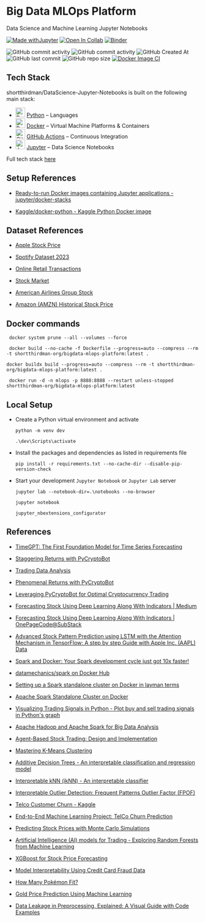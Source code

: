 # Big Data MLOps Platform

Data Science and Machine Learning Jupyter Notebooks

[![Made withJupyter](https://img.shields.io/badge/Made%20with-Jupyter-orange?style=for-the-badge&logo=Jupyter)](https://jupyter.org/try)	[![Open In Collab](https://colab.research.google.com/assets/colab-badge.svg)](https://colab.research.google.com/github/Naereen/badges)	[![Binder](https://mybinder.org/badge_logo.svg)](https://mybinder.org/v2/gh/shortthirdman/DataScience-Jupyter-Notebooks/main)

![GitHub commit activity](https://img.shields.io/github/commit-activity/m/shortthirdman/DataScience-Jupyter-Notebooks)	![GitHub commit activity](https://img.shields.io/github/commit-activity/t/shortthirdman/DataScience-Jupyter-Notebooks)	![GitHub Created At](https://img.shields.io/github/created-at/shortthirdman/DataScience-Jupyter-Notebooks)	![GitHub last commit](https://img.shields.io/github/last-commit/shortthirdman/DataScience-Jupyter-Notebooks)	![GitHub repo size](https://img.shields.io/github/repo-size/shortthirdman/DataScience-Jupyter-Notebooks)	[![Docker Image CI](https://github.com/shortthirdman/DataScience-Jupyter-Notebooks/actions/workflows/docker.yaml/badge.svg?branch=main&event=workflow_run)](https://github.com/shortthirdman/DataScience-Jupyter-Notebooks/actions/workflows/docker.yaml)


## Tech Stack

shortthirdman/DataScience-Jupyter-Notebooks is built on the following main stack:

- <img width='25' height='25' src='https://img.stackshare.io/service/993/pUBY5pVj.png' alt='Python'/> [Python](https://www.python.org) – Languages
- <img width='25' height='25' src='https://img.stackshare.io/service/586/n4u37v9t_400x400.png' alt='Docker'/> [Docker](https://www.docker.com/) – Virtual Machine Platforms & Containers
- <img width='25' height='25' src='https://img.stackshare.io/service/11563/actions.png' alt='GitHub Actions'/> [GitHub Actions](https://github.com/features/actions) – Continuous Integration
- <img width='25' height='25' src='https://img.stackshare.io/service/4190/fGBUdNf__400x400.jpg' alt='Jupyter'/> [Jupyter](http://jupyter.org) – Data Science Notebooks

Full tech stack [here](/techstack.md)



## Setup References

- [Ready-to-run Docker images containing Jupyter applications - jupyter/docker-stacks](https://github.com/jupyter/docker-stacks)

- [Kaggle/docker-python - Kaggle Python Docker image](https://github.com/Kaggle/docker-python)



## Dataset References

- [Apple Stock Price](https://www.kaggle.com/datasets/rafsunahmad/apple-stock-price)

- [Spotify Dataset 2023](https://www.kaggle.com/datasets/tonygordonjr/spotify-dataset-2023)

- [Online Retail Transactions](https://www.kaggle.com/datasets/thedevastator/online-retail-transaction-data)

- [Stock Market](https://www.kaggle.com/datasets/jacksoncrow/stock-market-dataset)

- [American Airlines Group Stock](https://www.kaggle.com/datasets/varpit94/american-airlines-group-stock-data)

- [Amazon (AMZN) Historical Stock Price](https://www.kaggle.com/datasets/specter7/amazon-amzn-historical-stock-price-data)

## Docker commands

```shell
 docker system prune --all --volumes --force
```

```shell
 docker build --no-cache -f Dockerfile --progress=auto --compress --rm -t shortthirdman-org/bigdata-mlops-platform:latest .
```

```shell
docker buildx build --progress=auto --compress --rm -t shortthirdman-org/bigdata-mlops-platform:latest .
```

```shell
 docker run -d -n mlops -p 8888:8888 --restart unless-stopped shortthirdman-org/bigdata-mlops-platform:latest
```


## Local Setup

  - Create a Python virtual environment and activate
	
	```shell
	python -m venv dev
	```
	
	```shell
	.\dev\Scripts\activate
	```

  - Install the packages and dependencies as listed in requirements file
	
	```shell
	pip install -r requirements.txt --no-cache-dir --disable-pip-version-check
	```

  - Start your development `Jupyter Notebook` or `Jupyter Lab` server
	
	```shell
	jupyter lab --notebook-dir=.\notebooks --no-browser
	```
	
	```shell
	jupyter notebook
	```
	
	```
	jupyter_nbextensions_configurator
	```

## References

- [TimeGPT: The First Foundation Model for Time Series Forecasting](https://towardsdatascience.com/timegpt-the-first-foundation-model-for-time-series-forecasting-bf0a75e63b3a)

- [Staggering Returns with PyCryptoBot](https://trading-data-analysis.pro/staggering-returns-with-pycryptobot-39dd2ef5ead5)

- [Trading Data Analysis](https://trading-data-analysis.pro/)

- [Phenomenal Returns with PyCryptoBot](https://trading-data-analysis.pro/phenomenal-returns-with-pycryptobot-16e62f5f684)

- [Leveraging PyCryptoBot for Optimal Cryptocurrency Trading](https://coinsbench.com/leveraging-pycryptobot-for-optimal-cryptocurrency-trading-5b7082354cd3)

- [Forecasting Stock Using Deep Learning Along With Indicators | Medium](https://medium.com/@redeaddiscolll/forecasting-stock-using-deep-learning-along-with-indicators-c1523101c08d)

- [Forecasting Stock Using Deep Learning Along With Indicators | OnePageCode@SubStack](https://onepagecode.substack.com/p/forecasting-stock-using-deep-learning-220)

- [Advanced Stock Pattern Prediction using LSTM with the Attention Mechanism in TensorFlow: A step by step Guide with Apple Inc. (AAPL) Data](https://drlee.io/advanced-stock-pattern-prediction-using-lstm-with-the-attention-mechanism-in-tensorflow-a-step-by-143a2e8b0e95)

- [Spark and Docker: Your Spark development cycle just got 10x faster!](https://towardsdatascience.com/spark-and-docker-your-spark-development-cycle-just-got-10x-faster-f41ed50c67fd)

- [datamechanics/spark on Docker Hub](https://hub.docker.com/r/datamechanics/spark)

- [Setting up a Spark standalone cluster on Docker in layman terms](https://medium.com/@MarinAgli1/setting-up-a-spark-standalone-cluster-on-docker-in-layman-terms-8cbdc9fdd14b)

- [Apache Spark Standalone Cluster on Docker](https://github.com/cluster-apps-on-docker/spark-standalone-cluster-on-docker)

- [Visualizing Trading Signals in Python - Plot buy and sell trading signals in Python's graph](https://eodhd.medium.com/visualizing-trading-signals-in-python-3cab01cc5847)

- [Apache Hadoop and Apache Spark for Big Data Analysis](https://towardsdatascience.com/apache-hadoop-and-apache-spark-for-big-data-analysis-daaf659fd0ee)

- [Agent-Based Stock Trading: Design and Implementation](https://medium.com/@redeaddiscolll/agent-based-stock-trading-design-and-implementation-c2141fc8f984)

- [Mastering K-Means Clustering](https://towardsdatascience.com/mastering-k-means-clustering-065bc42637e4)

- [Additive Decision Trees - An interpretable classification and regression model](https://towardsdatascience.com/additive-decision-trees-85f2feda2223)

- [Interpretable kNN (ikNN) - An interpretable classifier](https://towardsdatascience.com/interpretable-knn-iknn-33d38402b8fc)

- [Interpretable Outlier Detection: Frequent Patterns Outlier Factor (FPOF)](https://towardsdatascience.com/interpretable-outlier-detection-frequent-patterns-outlier-factor-fpof-0d9cbf51b17a)

- [Telco Customer Churn - Kaggle](https://www.kaggle.com/datasets/blastchar/telco-customer-churn)

- [End-to-End Machine Learning Project: TelCo Churn Prediction](https://medium.com/@ramazanolmeez/end-to-end-machine-learning-project-churn-prediction-e9c4d0322ac9)

- [Predicting Stock Prices with Monte Carlo Simulations](https://medium.com/@antoine.boucher012/predicting-stock-prices-with-monte-carlo-simulations-0884ef32c35b)

- [Artificial Intelligence (AI) models for Trading - Exploring Random Forests from Machine Learning](https://medium.com/coinmonks/artificial-intelligence-ai-models-for-trading-0bfd308d012d)

- [XGBoost for Stock Price Forecasting](https://medium.com/@bugragultekin/xgboost-for-stock-price-forecasting-64f89719a8e4)

- [Model Interpretability Using Credit Card Fraud Data](https://towardsdatascience.com/model-interpretability-using-credit-card-fraud-data-f219ff7ec89d)

- [How Many Pokémon Fit?](https://towardsdatascience.com/how-many-pok%C3%A9mon-fit-84f812c0387e)

- [Gold Price Prediction Using Machine Learning](https://medium.com/@iabbasali/gold-price-prediction-using-machine-learning-24e23841de52)

- [Data Leakage in Preprocessing, Explained: A Visual Guide with Code Examples](https://towardsdatascience.com/data-leakage-in-preprocessing-explained-a-visual-guide-with-code-examples-33cbf07507b7)
